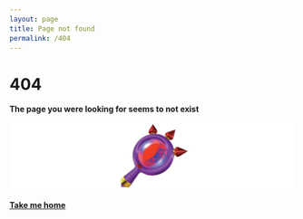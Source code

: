 ```yaml
---
layout: page
title: Page not found
permalink: /404
---
```


# 404
**The page you were looking for seems to not exist**

<!--
![404](https://raw.githubusercontent.com/RayTheNoob/website/main/assets/tmpEye.png)
-->
<div>
  <a href="https://raythenoob.github.io/website/the/eye/sees/all/secrets"><img src="https://raw.githubusercontent.com/RayTheNoob/website/main/assets/tmpEye.png"/></a>
</div>

[**Take me home**](https://raythenoob.github.io/website/) 
